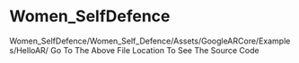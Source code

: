# Women_SelfDefence

Women_SelfDefence/Women_Self_Defence/Assets/GoogleARCore/Examples/HelloAR/
Go To The Above File Location To See The Source Code
